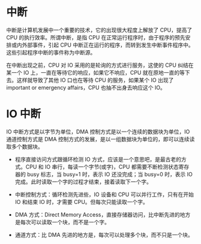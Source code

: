# 中断

中断是计算机发展中一个重要的技术，它的出现很大程度上解放了 CPU，提高了 CPU 的执行效率。所谓中断，是指 CPU 在正常运行程序时，由于程序的预先安排或内外部事件，引起 CPU 中断正在运行的程序，而转到发生中断事件程序中。这些引起程序中断的事件称为中断源。

在中断出现之前，CPU 对 IO 采用的是轮询的方式进行服务，这使的 CPU 纠结在某一个 IO 上，一直在等待它的响应，如果它不响应，CPU 就在原地一直的等下去。这样就导致了其他 IO 口也在等待 CPU 的服务，如果某个 IO 出现了 important or emergency affairs，CPU 也抽不出身去响应这个 IO。

# IO 中断

IO 中断方式是以字节为单位，DMA 控制方式是以一个连续的数据块为单位，IO 通道控制方式是 DMA 控制方式的发展，是以一组数据块为单位的，即可以连续读取多个数据块。

- 程序直接访问方式跟循环检测 IO 方式，应该是一个意思吧，是最古老的方式。CPU 和 IO 串行，每读一个字节(或字)，CPU 都需要不断检测状态寄存 器的 busy 标志，当 busy=1 时，表示 IO 还没完成；当 busy=0 时，表示 IO 完成。此时读取一个字的过程才结束，接着读取下一个字。

- 中断控制方式：循环检测先进些，IO 设备和 CPU 可以并行工作，只有在开始 IO 和结束 IO 时，才需要 CPU。但每次只能读取一个字。

- DMA 方式：Direct Memory Access，直接存储器访问，比中断先进的地方是每次可以读取一个块，而不是一个字。

- 通道方式：比 DMA 先进的地方是，每次可以处理多个块，而不只是一个块。
